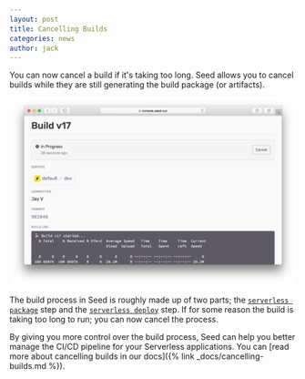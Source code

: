 ```yaml
---
layout: post
title: Cancelling Builds
categories: news
author: jack
---
```


You can now cancel a build if it's taking too long. Seed allows you to cancel builds while they are still generating the build package (or artifacts).

![Build cancel button](/assets/blog/cancelling-builds/build-cancel-button.png)

The build process in Seed is roughly made up of two parts; the [`serverless package`](https://serverless.com/framework/docs/providers/aws/cli-reference/package/) step and the [`serverless deploy`](https://serverless.com/framework/docs/providers/aws/cli-reference/deploy/) step. If for some reason the build is taking too long to run; you can now cancel the process.

By giving you more control over the build process, Seed can help you better manage the CI/CD pipeline for your Serverless applications. You can [read more about cancelling builds in our docs]({% link _docs/cancelling-builds.md %}).
